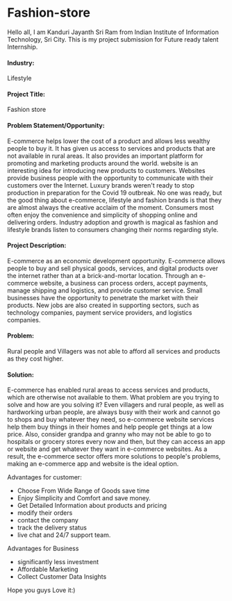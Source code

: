 # Fashion-store

Hello all, I am Kanduri Jayanth Sri Ram from Indian Institute of Information Technology, Sri City. This is my project submission for 
Future ready talent Internship.

#### Industry: 
Lifestyle

#### Project Title: 
Fashion store

#### Problem Statement/Opportunity: 
E-commerce helps lower the cost of a product and allows less wealthy people to buy it. It has given us access to services and products that are not  available in rural areas. It also provides an important platform for promoting and marketing products around the world. website is an interesting idea for introducing new products to customers. Websites provide business people with the opportunity to communicate with their customers over the Internet. Luxury brands weren't ready to stop production in preparation for the Covid 19 outbreak. No one was ready, but the good thing about e-commerce, lifestyle and fashion brands is that they are almost always the creative acclaim of the moment. Consumers most often enjoy the convenience and simplicity of shopping online and delivering orders. Industry adoption and growth is magical as fashion and lifestyle brands listen to consumers changing their norms regarding style.

#### Project Description: 
E-commerce as an economic development opportunity. E-commerce allows people to buy and sell physical goods, services, and digital products over the internet rather than at a brick-and-mortar location. Through an e-commerce website, a business can process orders, accept payments, manage shipping and logistics, and provide customer service. Small businesses have the opportunity to penetrate the market with their products.  New jobs are also created in supporting sectors, such as technology companies, payment service providers, and logistics companies.
#### Problem: 
Rural people and Villagers was not able to afford all services and products as they cost higher. 
#### Solution: 
E-commerce has enabled rural areas to access services and products, which are otherwise not available to them. What problem are you trying to solve and how are you solving it? Even villagers and rural people, as well as hardworking urban people, are always busy with their work and cannot go to shops and buy whatever they need, so e-commerce website services help them buy things in their homes and help people get things at a low price. Also, consider grandpa and granny who may not be able to go to hospitals or grocery stores every now and then, but they can access an app or website and get whatever they want in e-commerce websites. As a result, the e-commerce sector offers more solutions to people's problems, making an e-commerce app and website is the ideal option. 

Advantages for customer: 
* Choose From Wide Range of Goods save time 
* Enjoy Simplicity and Comfort and save money. 
* Get Detailed Information about products and pricing 
* modify their orders 
* contact the company 
* track the delivery status 
* live chat and 24/7 support team.

Advantages for Business 
  * significantly less investment 
  * Affordable Marketing 
  * Collect Customer Data Insights


Hope you guys Love it:)
